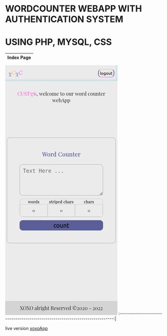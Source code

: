 # WORDCOUNTER WEBAPP WITH AUTHENTICATION SYSTEM
# USING PHP, MYSQL, CSS


Index Page                 | 
:-------------------------:|
![Screenshot](img/img.png)
:---------------------------------------------------------------------------:|
<p> live version <a href ="http://xoxoapp.atwebpages.com/sign-in.php">xoxoApp</a></p>
